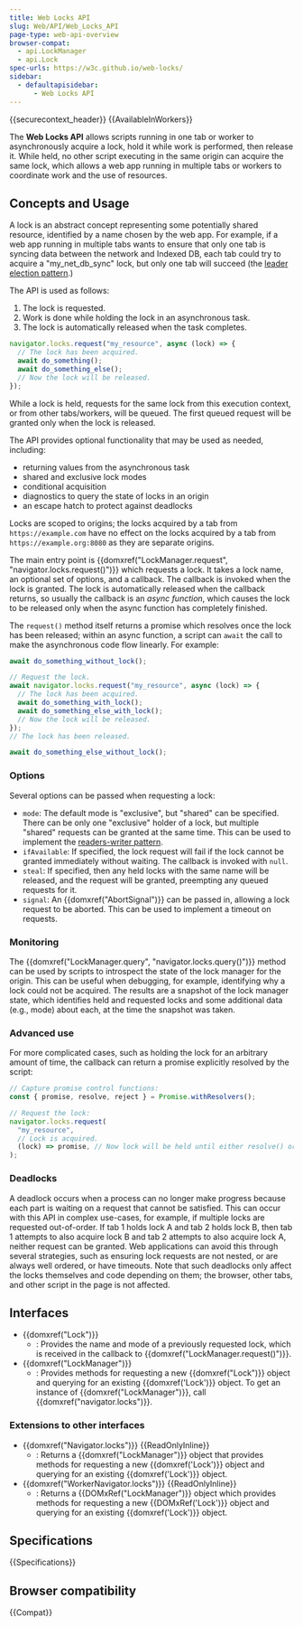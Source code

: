 ```yaml
---
title: Web Locks API
slug: Web/API/Web_Locks_API
page-type: web-api-overview
browser-compat:
  - api.LockManager
  - api.Lock
spec-urls: https://w3c.github.io/web-locks/
sidebar:
  - defaultapisidebar:
      - Web Locks API
---
```


{{securecontext_header}} {{AvailableInWorkers}}

The **Web Locks API** allows scripts running in one tab or worker to asynchronously acquire a lock, hold it while work is performed, then release it. While held, no other script executing in the same origin can acquire the same lock, which allows a web app running in multiple tabs or workers to coordinate work and the use of resources.

## Concepts and Usage

A lock is an abstract concept representing some potentially shared resource, identified by a name chosen by the web app. For example, if a web app running in multiple tabs wants to ensure that only one tab is syncing data between the network and Indexed DB, each tab could try to acquire a "my_net_db_sync" lock, but only one tab will succeed (the [leader election pattern](https://en.wikipedia.org/wiki/Leader_election).)

The API is used as follows:

1. The lock is requested.
2. Work is done while holding the lock in an asynchronous task.
3. The lock is automatically released when the task completes.

```js
navigator.locks.request("my_resource", async (lock) => {
  // The lock has been acquired.
  await do_something();
  await do_something_else();
  // Now the lock will be released.
});
```

While a lock is held, requests for the same lock from this execution context, or from other tabs/workers, will be queued. The first queued request will be granted only when the lock is released.

The API provides optional functionality that may be used as needed, including:

- returning values from the asynchronous task
- shared and exclusive lock modes
- conditional acquisition
- diagnostics to query the state of locks in an origin
- an escape hatch to protect against deadlocks

Locks are scoped to origins; the locks acquired by a tab from `https://example.com` have no effect on the locks acquired by a tab from `https://example.org:8080` as they are separate origins.

The main entry point is {{domxref("LockManager.request", "navigator.locks.request()")}} which requests a lock. It takes a lock name, an optional set of options, and a callback. The callback is invoked when the lock is granted. The lock is automatically released when the callback returns, so usually the callback is an _async function_, which causes the lock to be released only when the async function has completely finished.

The `request()` method itself returns a promise which resolves once the lock has been released;
within an async function, a script can `await` the call to make the asynchronous code flow linearly.
For example:

```js
await do_something_without_lock();

// Request the lock.
await navigator.locks.request("my_resource", async (lock) => {
  // The lock has been acquired.
  await do_something_with_lock();
  await do_something_else_with_lock();
  // Now the lock will be released.
});
// The lock has been released.

await do_something_else_without_lock();
```

### Options

Several options can be passed when requesting a lock:

- `mode`: The default mode is "exclusive", but "shared" can be specified. There can be only one "exclusive" holder of a lock, but multiple "shared" requests can be granted at the same time. This can be used to implement the [readers-writer pattern](https://en.wikipedia.org/wiki/Readers%E2%80%93writer_lock).
- `ifAvailable`: If specified, the lock request will fail if the lock cannot be granted immediately without waiting. The callback is invoked with `null`.
- `steal`: If specified, then any held locks with the same name will be released, and the request will be granted, preempting any queued requests for it.
- `signal`: An {{domxref("AbortSignal")}} can be passed in, allowing a lock request to be aborted. This can be used to implement a timeout on requests.

### Monitoring

The {{domxref("LockManager.query", "navigator.locks.query()")}} method can be used by scripts to introspect the state of the lock manager for the origin. This can be useful when debugging, for example, identifying why a lock could not be acquired. The results are a snapshot of the lock manager state, which identifies held and requested locks and some additional data (e.g., mode) about each, at the time the snapshot was taken.

### Advanced use

For more complicated cases, such as holding the lock for an arbitrary amount of time, the callback can return a promise explicitly resolved by the script:

```js
// Capture promise control functions:
const { promise, resolve, reject } = Promise.withResolvers();

// Request the lock:
navigator.locks.request(
  "my_resource",
  // Lock is acquired.
  (lock) => promise, // Now lock will be held until either resolve() or reject() is called.
);
```

### Deadlocks

A deadlock occurs when a process can no longer make progress because each part is waiting on a request that cannot be satisfied. This can occur with this API in complex use-cases, for example, if multiple locks are requested out-of-order. If tab 1 holds lock A and tab 2 holds lock B, then tab 1 attempts to also acquire lock B and tab 2 attempts to also acquire lock A, neither request can be granted. Web applications can avoid this through several strategies, such as ensuring lock requests are not nested, or are always well ordered, or have timeouts. Note that such deadlocks only affect the locks themselves and code depending on them; the browser, other tabs, and other script in the page is not affected.

## Interfaces

- {{domxref("Lock")}}
  - : Provides the name and mode of a previously requested lock, which is received in the callback to {{domxref("LockManager.request()")}}.
- {{domxref("LockManager")}}
  - : Provides methods for requesting a new {{domxref("Lock")}} object and querying for an existing {{domxref('Lock')}} object. To get an instance of {{domxref("LockManager")}}, call {{domxref("navigator.locks")}}.

### Extensions to other interfaces

- {{domxref("Navigator.locks")}} {{ReadOnlyInline}}
  - : Returns a {{domxref("LockManager")}} object that provides methods for requesting a new {{domxref('Lock')}} object and querying for an existing {{domxref('Lock')}} object.
- {{domxref("WorkerNavigator.locks")}} {{ReadOnlyInline}}
  - : Returns a {{DOMxRef("LockManager")}} object which provides methods for requesting a new {{DOMxRef('Lock')}} object and querying for an existing {{domxref('Lock')}} object.

## Specifications

{{Specifications}}

## Browser compatibility

{{Compat}}
